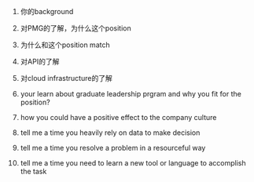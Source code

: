 1. 你的background 
2. 对PMG的了解，为什么这个position 
3. 为什么和这个position match 
4. 对API的了解 
5. 对cloud infrastructure的了解



1. your learn about graduate leadership prgram and why you fit for the position?
2. how you could have a positive effect to the company culture
3. tell me a time you heavily rely on data to make decision
4. tell me a time you resolve a problem in a resourceful way
5. tell me a time you need to learn a new tool or language to accomplish the task